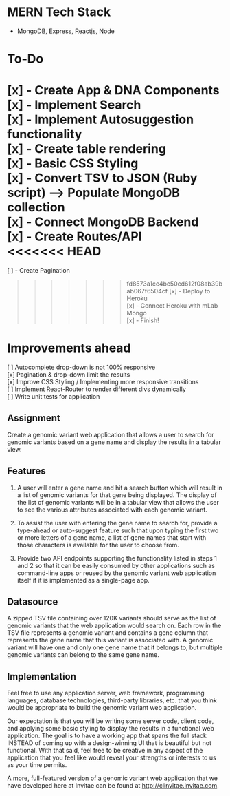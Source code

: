 # MERN Tech Stack
* MongoDB, Express, Reactjs, Node  

# To-Do
[x] - Create App & DNA Components  
[x] - Implement Search  
[x] - Implement Autosuggestion functionality  
[x] - Create table rendering  
[x] - Basic CSS Styling  
[x] - Convert TSV to JSON (Ruby script) --> Populate MongoDB collection   
[x] - Connect MongoDB Backend  
[x] - Create Routes/API  
<<<<<<< HEAD
=======
[ ] - Create Pagination  
>>>>>>> fd8573a1cc4bc50cd612f08ab39bab067f6504cf
[x] - Deploy to Heroku  
[x] - Connect Heroku with mLab Mongo  
[x] - Finish!  

# Improvements ahead
[ ] Autocomplete drop-down is not 100% responsive    
[x] Pagination & drop-down limit the results  
[x] Improve CSS Styling / Implementing more responsive transitions   
[ ] Implement React-Router to render different divs dynamically  
[ ] Write unit tests for application

Assignment
-----------------
Create a genomic variant web application that allows a user to search for genomic variants based on a gene name and display the results in a tabular view.

Features
-------------  
1) A user will enter a gene name and hit a search button which will result in a list of genomic variants for that gene being displayed.  The display of the list of genomic variants will be in a tabular view that allows the user to see the various attributes associated with each genomic variant.

2) To assist the user with entering the gene name to search for, provide a type-ahead or auto-suggest feature such that upon typing the first two or more letters of a gene name, a list of gene names that start with those characters is available for the user to choose from. 

3) Provide two API endpoints supporting the functionality listed in steps 1 and 2 so that it can be easily consumed by other applications such as command-line apps or reused by the genomic variant web application itself if it is implemented as a single-page app.

Datasource
-----------------
A zipped TSV file containing over 120K variants should serve as the list of genomic variants that the web application would search on.  Each row in the TSV file represents a genomic variant and contains a gene column that represents the gene name that this variant is associated with.  A genomic variant will have one and only one gene name that it belongs to, but multiple genomic variants can belong to the same gene name.

Implementation 
----------------------
Feel free to use any application server, web framework, programming languages, database technologies, third-party libraries, etc. that you think would be appropriate to build the genomic variant web application.

Our expectation is that you will be writing some server code, client code, and applying some basic styling to display the results in a functional web application.  The goal is to have a working app that spans the full stack INSTEAD of coming up with a design-winning UI that is beautiful but not functional.  With that said, feel free to be creative in any aspect of the application that you feel like would reveal your strengths or interests to us as your time permits.  

A more, full-featured version of a genomic variant web application that we have developed here at Invitae can be found at http://clinvitae.invitae.com.
